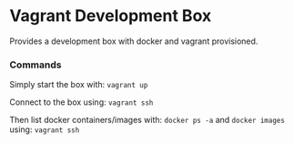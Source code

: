 # Vagrant Development Box
Provides a development box with docker and vagrant provisioned.

### Commands
Simply start the box with: `vagrant up`

Connect to the box using: `vagrant ssh` 

Then list docker containers/images with: `docker ps -a` and `docker images` using: `vagrant ssh` 

